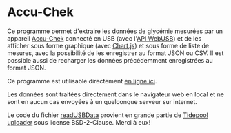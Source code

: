 # Accu-Chek

Ce programme permet d'extraire les données de glycémie mesurées par un appareil [Accu-Chek](https://www.accu-chek.fr/lecteurs-de-glycemie/guide) connecté en USB (avec l'[API WebUSB](https://wicg.github.io/webusb/)) et de les afficher sous forme graphique (avec [Chart.js](https://www.chartjs.org/)) et sous forme de liste de mesures, avec la possibilité de les enregistrer au format JSON ou CSV. Il est possible aussi de recharger les données précédemment enregistrées au format JSON.

Ce programme est utilisable directement [en ligne ici](https://davdiv.github.io/accu-check/).

Les données sont traitées directement dans le navigateur web en local et ne sont en aucun cas envoyées à un quelconque serveur sur internet.

Le code du fichier [readUSBData](src/readUSBData.ts) provient en grande partie de [Tidepool uploader](https://github.com/tidepool-org/uploader) sous license BSD-2-Clause. Merci à eux!

